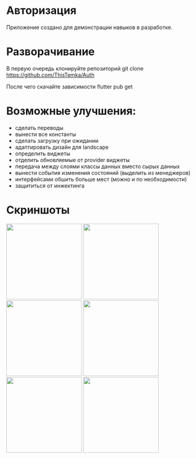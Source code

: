 # Авторизация
Приложение создано для демонстрации навыков в разработке.

# Разворачивание
В первую очередь клонируйте репозиторий
git clone https://github.com/ThisTemka/Auth

После чего скачайте зависимости
flutter pub get

# Возможные улучшения:
- сделать переводы 
- вынести все константы
- сделать загрузку при ожидании
- адаптировать дизайн для landscape
- определить виджеты
- отделить обновляемые от provider виджеты
- передача между слоями классы данных вместо сырых данных
- вынести события изменения состояний (выделить из менеджеров)
- интерфейсами обшить больше мест (можно и по необходимости)
- защититься от инжектинга

# Скриншоты
<img src="https://github.com/user-attachments/assets/32c012e8-dc1c-4569-8186-fc5a4ce4ecd9" width=200></img>
<img src="https://github.com/user-attachments/assets/dc3407b4-dfdd-4344-a5f0-913aae3bff8c" width=200></img>
<img src="https://github.com/user-attachments/assets/c02052d6-65e5-4270-8b76-937836caa7a1" width=200></img>
<img src="https://github.com/user-attachments/assets/16afc567-32ca-4de5-b545-8c7d2f2aae39" width=200></img>
<img src="https://github.com/user-attachments/assets/0e3c0e85-8326-4c17-9ec9-1f7f755b2f5c" width=200></img>
<img src="https://github.com/user-attachments/assets/24b3e3ff-7537-441a-8ac3-33a2bf03704b" width=200></img>
